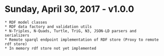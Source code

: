 Sunday, April 30, 2017 - v1.0.0
===========================================
	* RDF model classes
	* RDF data factory and validation utils
	* N-Triples, N-Quads, Turtle, TriG, N3, JSON-LD parsers and serializers
	* Remote sparql endpoint implementation of RDF store (Proxy to remote rdf store)
	* In memory rdf store not yet implemented